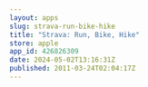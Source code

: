 ```yaml
---
layout: apps
slug: strava-run-bike-hike
title: "Strava: Run, Bike, Hike"
store: apple
app_id: 426826309
date: 2024-05-02T13:16:31Z
published: 2011-03-24T02:04:17Z
---
```

